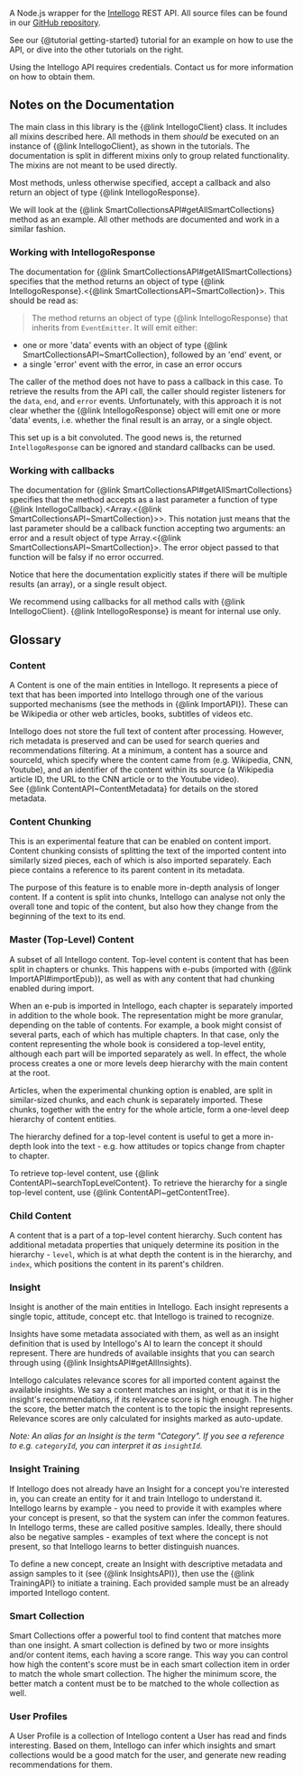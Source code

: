 A Node.js wrapper for the <a href="http://intellogo.com">Intellogo</a> REST API.
All source files can be found in our <a href="http://github.com/intellogo/intellogo-nodejs-sdk">GitHub repository</a>.

See our {@tutorial getting-started} tutorial for an example on how to use the API,
or dive into the other tutorials on the right.

Using the Intellogo API requires credentials. Contact us for more information on how to obtain them.

## Notes on the Documentation
The main class in this library is the {@link IntellogoClient} class. It includes all mixins described here. All methods in them _should_ be executed on an instance of {@link IntellogoClient}, as shown in the tutorials. The documentation is split in different mixins only to group related functionality. The mixins are not meant to be used directly.

Most methods, unless otherwise specified, accept a callback and also return an object of type {@link IntellogoResponse}.

We will look at the {@link SmartCollectionsAPI#getAllSmartCollections} method as an example. All other methods are documented and work in a similar fashion.

### Working with IntellogoResponse
The documentation for {@link SmartCollectionsAPI#getAllSmartCollections} specifies that the method returns an object of type {@link IntellogoResponse}.<{@link SmartCollectionsAPI~SmartCollection}>. This should be read as:
> The method returns an object of type {@link IntellogoResponse} that inherits from `EventEmitter`. It will emit either:
* one or more 'data' events with an object of type {@link SmartCollectionsAPI~SmartCollection}, followed by an 'end' event, or
* a single 'error' event with the error, in case an error occurs

The caller of the method does not have to pass a callback in this case. To retrieve the results from the API call, the caller should register listeners for the `data`, `end`, and `error` events.
Unfortunately, with this approach it is not clear whether the {@link IntellogoResponse} object will emit one or more 'data' events, i.e. whether the final result is an array, or a single object.

This set up is a bit convoluted. The good news is, the returned `IntellogoResponse` can be ignored and  standard callbacks can be used.

### Working with callbacks
The documentation for {@link SmartCollectionsAPI#getAllSmartCollections} specifies that the method accepts as a last parameter a function of type {@link IntellogoCallback}.&lt;Array.<{@link SmartCollectionsAPI~SmartCollection}>>. This notation just means that the last parameter should be a callback function accepting two arguments: an error and a result object of type Array.<{@link SmartCollectionsAPI~SmartCollection}>. The error object passed to that function will be falsy if no error occurred.

Notice that here the documentation explicitly states if there will be multiple results (an array), or a single result object.

We recommend using callbacks for all method calls with {@link IntellogoClient}. {@link IntellogoResponse} is meant for internal use only.

## Glossary

### Content
A Content is one of the main entities in Intellogo. It represents a piece of text that has been imported into Intellogo through one of the various supported mechanisms (see the methods in {@link ImportAPI}). These can be Wikipedia or other web articles, books, subtitles of videos etc.

Intellogo does not store the full text of content after processing. However, rich metadata is preserved and can be used for search queries and recommendations filtering. At a minimum, a content has a source and sourceId, which specify where the content came from (e.g. Wikipedia, CNN, Youtube), and an identifier of the content within its source (a Wikipedia article ID, the URL to the CNN article or to the Youtube video).<br>
See {@link ContentAPI~ContentMetadata} for details on the stored metadata.

### Content Chunking
This is an experimental feature that can be enabled on content import. Content chunking consists of splitting the text of the imported content into similarly sized pieces, each of which is also imported separately. Each piece contains a reference to its parent content in its metadata.

The purpose of this feature is to enable more in-depth analysis of longer content. If a content is split into chunks, Intellogo can analyse not only the overall tone and topic of the content, but also how they change from the beginning of the text to its end.

### Master (Top-Level) Content
A subset of all Intellogo content.
Top-level content is content that has been split in chapters or chunks. This happens with e-pubs (imported with {@link ImportAPI#importEpub}), as well as with any content that had chunking enabled during import.

When an e-pub is imported in Intellogo, each chapter is separately imported in addition to the whole book. The representation might be more granular, depending on the table of contents. For example, a book might consist of several parts, each of which has multiple chapters. In that case, only the content representing the whole book is considered a top-level entity, although each part will be imported separately as well. In effect, the whole process creates a one or more levels deep hierarchy with the main content at the root.

Articles, when the experimental chunking option is enabled, are split in similar-sized chunks, and each chunk is separately imported. These chunks, together with the entry for the whole article, form a one-level deep hierarchy of content entities.

The hierarchy defined for a top-level content is useful to get a more in-depth look into the text - e.g. how attitudes or topics change from chapter to chapter.

To retrieve top-level content, use {@link ContentAPI~searchTopLevelContent}. To retrieve the hierarchy for a single top-level content, use {@link ContentAPI~getContentTree}.

### Child Content
A content that is a part of a top-level content hierarchy. Such content has additional metadata properties that uniquely determine its position in the hierarchy - `level`, which is at what depth the content is in the hierarchy, and `index`, which positions the content in its parent's children.

### Insight
Insight is another of the main entities in Intellogo. Each insight represents a single topic, attitude, concept etc. that Intellogo is trained to recognize.

Insights have some metadata associated with them, as well as an insight definition that is used by Intellogo's AI to learn the concept it should represent. There are hundreds of available insights that you can search through using {@link InsightsAPI#getAllInsights}.

Intellogo calculates relevance scores for all imported content against the available insights. We say a content matches an insight, or that it is in the insight's recommendations, if its relevance score is high enough. The higher the score, the better match the content is to the topic the insight represents. Relevance scores are only calculated for insights marked as auto-update.

*Note: An alias for an Insight is the term "Category". If you see a reference to e.g. `categoryId`, you can interpret it as `insightId`.*

### Insight Training
If Intellogo does not already have an Insight for a concept you're interested in, you can create an entity for it and train Intellogo to understand it.<br>
Intellogo learns by example - you need to provide it with examples where your concept is present, so that the system can infer the common features. In Intellogo terms, these are called positive samples. Ideally, there should also be negative samples - examples of text where the concept is not present, so that Intellogo learns to better distinguish nuances.

To define a new concept, create an Insight with descriptive metadata and assign samples to it (see {@link InsightsAPI}), then use the {@link TrainingAPI} to initiate a training. Each provided sample must be an already imported Intellogo content.

### Smart Collection
Smart Collections offer a powerful tool to find content that matches more than one insight. A smart collection is defined by two or more insights and/or content items, each having a score range. This way you can control how high the content's score must be in each smart collection item in order to match the whole smart collection. The higher the minimum score, the better match a content must be to be matched to the whole collection as well.

### User Profiles
A User Profile is a collection of Intellogo content a User has read and finds interesting. Based on them, Intellogo can infer which insights and smart collections would be a good match for the user, and generate new reading recommendations for them.